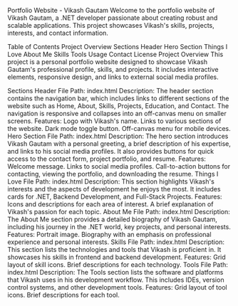 Portfolio Website - Vikash Gautam
Welcome to the portfolio website of Vikash Gautam, a .NET developer passionate about creating robust and scalable applications. This project showcases Vikash's skills, projects, interests, and contact information.

Table of Contents
Project Overview
Sections
Header
Hero Section
Things I Love
About Me
Skills
Tools
Usage
Contact
License
Project Overview
This project is a personal portfolio website designed to showcase Vikash Gautam's professional profile, skills, and projects. It includes interactive elements, responsive design, and links to external social media profiles.

Sections
Header
File Path: index.html
Description: The header section contains the navigation bar, which includes links to different sections of the website such as Home, About, Skills, Projects, Education, and Contact. The navigation is responsive and collapses into an off-canvas menu on smaller screens.
Features:
Logo with Vikash's name.
Links to various sections of the website.
Dark mode toggle button.
Off-canvas menu for mobile devices.
Hero Section
File Path: index.html
Description: The hero section introduces Vikash Gautam with a personal greeting, a brief description of his expertise, and links to his social media profiles. It also provides buttons for quick access to the contact form, project portfolio, and resume.
Features:
Welcome message.
Links to social media profiles.
Call-to-action buttons for contacting, viewing the portfolio, and downloading the resume.
Things I Love
File Path: index.html
Description: This section highlights Vikash's interests and the aspects of development he enjoys the most. It includes cards for .NET, Backend Development, and Full-Stack Projects.
Features:
Icons and descriptions for each area of interest.
A brief explanation of Vikash's passion for each topic.
About Me
File Path: index.html
Description: The About Me section provides a detailed biography of Vikash Gautam, including his journey in the .NET world, key projects, and personal interests.
Features:
Portrait image.
Biography with an emphasis on professional experience and personal interests.
Skills
File Path: index.html
Description: This section lists the technologies and tools that Vikash is proficient in. It showcases his skills in frontend and backend development.
Features:
Grid layout of skill icons.
Brief descriptions for each technology.
Tools
File Path: index.html
Description: The Tools section lists the software and platforms that Vikash uses in his development workflow. This includes IDEs, version control systems, and other development tools.
Features:
Grid layout of tool icons.
Brief descriptions for each tool.
